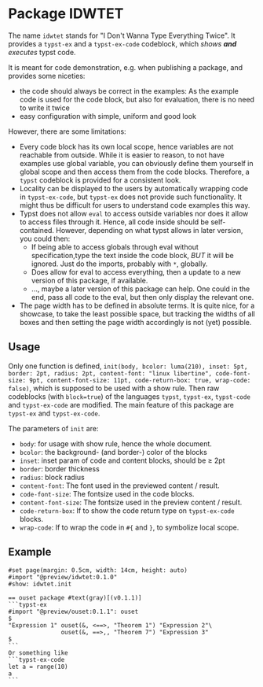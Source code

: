 # Package IDWTET
The name `idwtet` stands for "I Don't Wanna Type Everything Twice". It provides a `typst-ex` and a `typst-ex-code` codeblock, which *shows **and** executes* typst code.

It is meant for code demonstration, e.g. when publishing a package, and provides some niceties:
- the code should always be correct in the examples: As the example code is used for the code block, but also for evaluation, there is no need to write it twice
- easy configuration with simple, uniform and good look

However, there are some limitations:
- Every code block has its own local scope, hence variables are not reachable from outside. While it is easier to reason, to not have examples use global variable, you can obviously define them yourself in global scope and then access them from the code blocks. Therefore, a `typst` codeblock is provided for a consistent look.
- Locality can be displayed to the users by automatically wrapping code in `typst-ex-code`, but `typst-ex` does not provide such functionality. It might thus be difficult for users to understand code examples this way.
- Typst does not allow `eval` to access outside variables nor does it allow to access files through it. Hence, all code inside should be self-contained. However, depending on what typst allows in later version, you could then:
  - If being able to access globals through eval without specification,type the text inside the code block, *BUT* it will be ignored. Just do the imports, probably with `*`, globally.
  - Does allow for eval to access everything, then a update to a new version of this package, if available.
  - ..., maybe a later version of this package can help. One could in the end, pass all code to the eval, but then only display the relevant one.
- The page width has to be defined in absolute terms. It is quite nice, for a showcase, to take the least possible space, but tracking the widths of all boxes and then setting the page width accordingly is not (yet) possible.

## Usage
Only one function is defined,
`init(body, bcolor: luma(210), inset: 5pt, border: 2pt, radius: 2pt, content-font: "linux libertine", code-font-size: 9pt, content-font-size: 11pt, code-return-box: true, wrap-code: false)`,
which is supposed to be used with a show rule. Then raw codeblocks (with `block=true`) of the languages `typst`, `typst-ex`, `typst-code` and `typst-ex-code` are modified. The main feature of this package are `typst-ex` and `typst-ex-code`.

The parameters of `init` are:
- `body`: for usage with show rule, hence the whole document.
- `bcolor`: the background- (and border-) color of the blocks
- `inset`: inset param of code and content blocks, should be ≥ 2pt
- `border`: border thickness
- `radius`: block radius
- `content-font`: The font used in the previewed content / result.
- `code-font-size`: The fontsize used in the code blocks.
- `content-font-size`: The fontsize used in the preview content / result.
- `code-return-box`: If to show the code return type on `typst-ex-code` blocks.
- `wrap-code`: If to wrap the code in `#{` and `}`, to symbolize local scope.

## Example
````typst
#set page(margin: 0.5cm, width: 14cm, height: auto)
#import "@preview/idwtet:0.1.0"
#show: idwtet.init

== ouset package #text(gray)[(v0.1.1)]
```typst-ex
#import "@preview/ouset:0.1.1": ouset
$
"Expression 1" ouset(&, <==>, "Theorem 1") "Expression 2"\
               ouset(&, ==>,, "Theorem 7") "Expression 3"
$
```
Or something like
```typst-ex-code
let a = range(10)
a
```
````